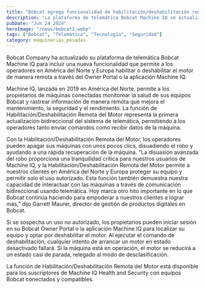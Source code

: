 ```yaml
---
title: "Bobcat agrega funcionalidad de habilitación/deshabilitación remota del motor a su plataforma de telemática"
description: "La plataforma de telemática Bobcat Machine IQ se actualiza para permitir a los operadores habilitar o deshabilitar el motor de manera remota, mejorando la seguridad y el rendimiento de las máquinas."
pubDate: "Jun 24 2024"
heroImage: "/news/bobcat2.webp"
tags: ["Bobcat", "Telemática", "Tecnología", "Seguridad"]
category: maquinarias_pesadas
---
```


Bobcat Company ha actualizado su plataforma de telemática Bobcat Machine IQ para incluir una nueva funcionalidad que permite a los operadores en América del Norte y Europa habilitar o deshabilitar el motor de manera remota a través del Owner Portal o la aplicación Machine IQ.

Machine IQ, lanzada en 2019 en América del Norte, permite a los propietarios de máquinas conectadas monitorear la salud de sus equipos Bobcat y rastrear información de manera remota que mejora el mantenimiento, la seguridad y el rendimiento. La función de Habilitación/Deshabilitación Remota del Motor representa la primera actualización bidireccional del sistema de telemática, permitiendo a los operadores tanto enviar comandos como recibir datos de la máquina.

Con la Habilitación/Deshabilitación Remota del Motor, los operadores pueden apagar sus máquinas con unos pocos clics, disuadiendo el robo y ayudando a una rápida recuperación de la máquina. "La disuasión avanzada del robo proporciona una tranquilidad crítica para nuestros usuarios de Machine IQ, y la Habilitación/Deshabilitación Remota del Motor permite a nuestros clientes en América del Norte y Europa proteger su equipo y permitir solo el uso autorizado. Esta función también demuestra nuestra capacidad de interactuar con las máquinas a través de comunicación bidireccional usando telemática. Hoy marca otro hito importante en lo que Bobcat continúa haciendo para empoderar a nuestros clientes a lograr más," dijo Garrett Maurer, director de gestión de productos digitales en Bobcat.

Si se sospecha un uso no autorizado, los propietarios pueden iniciar sesión en su Bobcat Owner Portal o la aplicación Machine IQ para localizar su equipo y optar por deshabilitar el motor. Al ejecutar el comando de deshabilitación, cualquier intento de arrancar un motor en estado desactivado fallará. Si la máquina está en operación, el motor se reducirá a un estado casi de parada, relegado al modo de desclasificación.

La función de Habilitación/Deshabilitación Remota del Motor está disponible para los suscriptores de Machine IQ Health and Security con equipos Bobcat conectados y compatibles.
